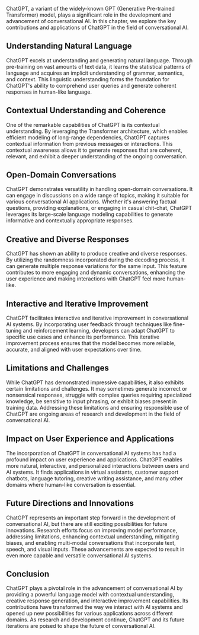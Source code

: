
ChatGPT, a variant of the widely-known GPT (Generative Pre-trained Transformer) model, plays a significant role in the development and advancement of conversational AI. In this chapter, we explore the key contributions and applications of ChatGPT in the field of conversational AI.

Understanding Natural Language
------------------------------

ChatGPT excels at understanding and generating natural language. Through pre-training on vast amounts of text data, it learns the statistical patterns of language and acquires an implicit understanding of grammar, semantics, and context. This linguistic understanding forms the foundation for ChatGPT's ability to comprehend user queries and generate coherent responses in human-like language.

Contextual Understanding and Coherence
--------------------------------------

One of the remarkable capabilities of ChatGPT is its contextual understanding. By leveraging the Transformer architecture, which enables efficient modeling of long-range dependencies, ChatGPT captures contextual information from previous messages or interactions. This contextual awareness allows it to generate responses that are coherent, relevant, and exhibit a deeper understanding of the ongoing conversation.

Open-Domain Conversations
-------------------------

ChatGPT demonstrates versatility in handling open-domain conversations. It can engage in discussions on a wide range of topics, making it suitable for various conversational AI applications. Whether it's answering factual questions, providing explanations, or engaging in casual chit-chat, ChatGPT leverages its large-scale language modeling capabilities to generate informative and contextually appropriate responses.

Creative and Diverse Responses
------------------------------

ChatGPT has shown an ability to produce creative and diverse responses. By utilizing the randomness incorporated during the decoding process, it can generate multiple response variations for the same input. This feature contributes to more engaging and dynamic conversations, enhancing the user experience and making interactions with ChatGPT feel more human-like.

Interactive and Iterative Improvement
-------------------------------------

ChatGPT facilitates interactive and iterative improvement in conversational AI systems. By incorporating user feedback through techniques like fine-tuning and reinforcement learning, developers can adapt ChatGPT to specific use cases and enhance its performance. This iterative improvement process ensures that the model becomes more reliable, accurate, and aligned with user expectations over time.

Limitations and Challenges
--------------------------

While ChatGPT has demonstrated impressive capabilities, it also exhibits certain limitations and challenges. It may sometimes generate incorrect or nonsensical responses, struggle with complex queries requiring specialized knowledge, be sensitive to input phrasing, or exhibit biases present in training data. Addressing these limitations and ensuring responsible use of ChatGPT are ongoing areas of research and development in the field of conversational AI.

Impact on User Experience and Applications
------------------------------------------

The incorporation of ChatGPT in conversational AI systems has had a profound impact on user experience and applications. ChatGPT enables more natural, interactive, and personalized interactions between users and AI systems. It finds applications in virtual assistants, customer support chatbots, language tutoring, creative writing assistance, and many other domains where human-like conversation is essential.

Future Directions and Innovations
---------------------------------

ChatGPT represents an important step forward in the development of conversational AI, but there are still exciting possibilities for future innovations. Research efforts focus on improving model performance, addressing limitations, enhancing contextual understanding, mitigating biases, and enabling multi-modal conversations that incorporate text, speech, and visual inputs. These advancements are expected to result in even more capable and versatile conversational AI systems.

Conclusion
----------

ChatGPT plays a pivotal role in the advancement of conversational AI by providing a powerful language model with contextual understanding, creative response generation, and interactive improvement capabilities. Its contributions have transformed the way we interact with AI systems and opened up new possibilities for various applications across different domains. As research and development continue, ChatGPT and its future iterations are poised to shape the future of conversational AI.
